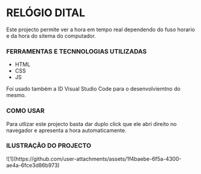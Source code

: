 <h1>RELÓGIO DITAL</h1>
Este projecto permite ver a hora em tempo real dependendo do fuso horario e da hora do sitema do computador.
<h3>FERRAMENTAS E TECNNOLOGIAS UTILIZADAS</h2>
<ul>
<li>HTML</li>
<li>CSS</li>
<li>JS</li>
</ul>
Foi usado também a ID Visual Studio Code para o desenvolviemtno do mesmo.
<h3>COMO USAR </h3>
Para utlizar este projecto basta dar duplo click que ele abri direito no navegador e apresenta a hora automaticamente.
<h3>ILUSTRAÇÃO DO PROJECTO</h3>
![1](https://github.com/user-attachments/assets/1f4baebe-6f5a-4300-ae4a-6fce3d86b973)
